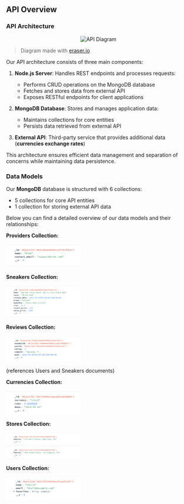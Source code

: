 ## API Overview

### API Architecture

<div align="center">
    <img src="assets/api-diagram.png" alt="API Diagram" width="50%">
</div>

> Diagram made with [eraser.io](https://eraser.io)

Our API architecture consists of three main components:

1. **Node.js Server**: Handles REST endpoints and processes requests:
   - Performs CRUD operations on the MongoDB database
   - Fetches and stores data from external API
   - Exposes RESTful endpoints for client applications

2. **MongoDB Database**: Stores and manages application data:
   - Maintains collections for core entities
   - Persists data retrieved from external API

3. **External API**: Third-party service that provides additional data (**currencies exchange rates**)

This architecture ensures efficient data management and separation of concerns while maintaining data persistence.

### Data Models

Our **MongoDB** database is structured with 6 collections:

- 5 collections for core API entities
- 1 collection for storing external API data

Below you can find a detailed overview of our data models and their relationships:

**Providers Collection:**

<img src="assets/data-models/providers.png" alt="Providers Model" width="40%">

**Sneakers Collection:**

<img src="assets/data-models/sneakers.png" alt="Sneakers Model" width="40%">

**Reviews Collection:**

<img src="assets/data-models/reviews.png" alt="Reviews Model" width="40%">

(references Users and Sneakers documents)

**Currencies Collection:**

<img src="assets/data-models/currencies.png" alt="Currencies Model" width="40%">

**Stores Collection:**

<img src="assets/data-models/stores.png" alt="Stores Model" width="40%">

**Users Collection:**

<img src="assets/data-models/users.png" alt="Users Model" width="40%">

